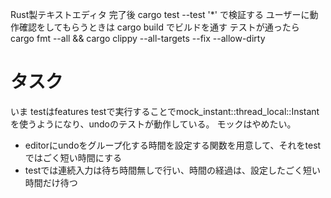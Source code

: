 Rust製テキストエディタ
完了後 cargo test --test '*' で検証する
ユーザーに動作確認をしてもらうときは cargo build でビルドを通す
テストが通ったら cargo fmt --all && cargo clippy --all-targets --fix --allow-dirty

# タスク

いま testはfeatures testで実行することでmock_instant::thread_local::Instantを使うようになり、undoのテストが動作している。
モックはやめたい。
- editorにundoをグループ化する時間を設定する関数を用意して、それをtestではごく短い時間にする
- testでは連続入力は待ち時間無しで行い、時間の経過は、設定したごく短い時間だけ待つ
